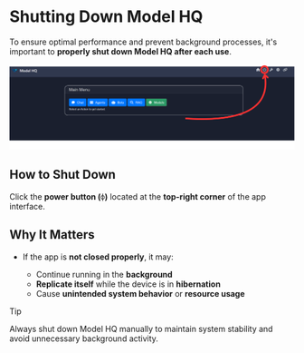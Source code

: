 # Shutting Down Model HQ

To ensure optimal performance and prevent background processes, it's important to **properly shut down Model HQ after each use**.

![shutdown](shutdown.png)

## How to Shut Down

Click the **power button (`⌽`)** located at the **top-right corner** of the app interface.

## Why It Matters

* If the app is **not closed properly**, it may:

  * Continue running in the **background**
  * **Replicate itself** while the device is in **hibernation**
  * Cause **unintended system behavior** or **resource usage**

> [!TIP]
> Always shut down Model HQ manually to maintain system stability and avoid unnecessary background activity.

